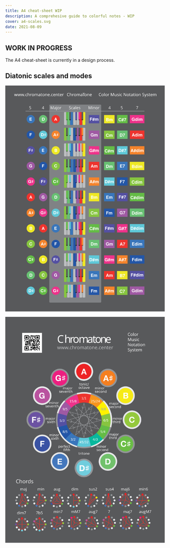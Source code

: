 ```yaml
---
title: A4 cheat-sheet WIP
description: A comprehesive guide to colorful notes - WIP
cover: a4-scales.svg
date: 2021-08-09
---
```


## WORK IN PROGRESS

<script setup>
import drawScales from './scales.vue'
</script>

The A4 cheat-sheet is currently in a design process.

## Diatonic scales and modes

<chroma-keys chroma="111111111111" :letters="true" />

<draw-scales />
<svg-save svg="diatonic"/>

![svg](./a4-scales.svg)

![svg](./a4-circle.svg)

